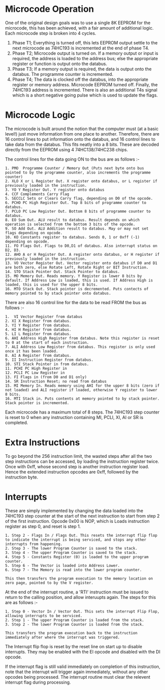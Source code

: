# Microcode Operation
One of the original design goals was to use a single 8K EEPROM for the microcode, this has been achieved, with a fair amount of additional logic. Each microcode step is broken into 4 cycles.

1.  Phase T1; Everything is turned off, this lets EEPROM output settle to the next microcode as 74HC193 is incremented at the end of phase T4.
2.  Phase T2; Microcode output is turned on. If a memory output or input is required, the address is loaded to the address bus; else the appropriate register or function is output onto the databus.
3.  Phase T3; If a memory output is required, the data is output onto the databus. The programme counter is incremented.
4.  Phase T4; The data is clocked off the databus, into the appropriate register or memory address. Microcode EEPROM turned off. Finally, the 74HC193 address is incremented. There is also an additional T4s signal which is a short negative going pulse which is used to update the flags.

# Microcode Logic

The microcode is built around the notion that the computer must (at a basic level!) just move information from one place to another. Therefore, there are 16 control lines to put information onto the databus, and 16 control lines to take data from the databus. This fits neatly into a 8 bits. These are decoded directly from the EEPROM using 4 74HC138/74HC238 chips.

The control lines for the data going ON to the bus are as follows :-
```
1. PMO  Programme Counter / Memory Out (Puts next byte onto bus pointed to by the programme counter, also increments the programme counter)
2. XLO X or L Register Out. X register onto databus, or L register if previously loaded in the instruction.
3. YO Y Register Out. Y register onto databus
4. CCF Complements Carry Flag
5. SECCLC Sets or Clears Carry flag, depending on D0 of the opcode.
6. PCHO PC High Register Out. Top 8 bits of programme counter to databus.
7. PCLO PC Low Register Out. Bottom 8 bits of programme counter to databus.
8. EO Sum Out. ALU result to databus. Result depends on which operation is selected from the bottom 3 bits of the opcode.
9. SO Add Out. ALU Addition result to databus. May or may not set flags depending on opcode.
10. KO Constants register to databus. Sends 0, 1 or 0xff (-1) depending on opcode.
11. FO Flags Out. Flags to D0,D1 of databus. Also interrupt status on D2, D3.
12. AHO A or H Register Out. A register onto databus, or H register if previously loaded in the instruction.
13. VO Vector Register Out. Vector register onto databus if D0 and D1 are both zero, else Rotate Left, Rotate Right or BIT Instruction.
14. STO Stack Pointer Out. Stack Pointer to databus.
15. MO Memory Out. Reads memory. Y Register is lower 8 bits by default. If Address Low is loaded, this is used. If Address High is loaded, this is used for the upper 8 bits.
16. MTO Stack Out. Stack pointer is decremented. Puts contects of memory pointed to by stack pointer onto databus. 
```
There are also 16 control line for the data to be read FROM the bus as follows :-
```
1.  VI Vector Register from databus
2. XI X Register from databus.
3. YI Y Register from databus.
4. HI H Register from databus.
5. LI L Register from databus.
6. AHI Address High Register from databus. Note this register is reset to 0 at the start of each instruction.
7. ALI Address Low Register from databus. This register is only used once it has been loaded.
8. AI A Register from databus.
9. II Instruction Register from databus.
10. STI Stack Pointer in from databus.
11. PCHI PC High Register in
12. PCLI PC Low Register in
13. FI Flags in (from D0 and D1 only)
14. SR Instruction Reset; no read from databus
15. MI Memory In. Reads memory using AHI for the upper 8 bits (zero if not loaded) and ALI register if loaded, otherwise Y register to lower 8 bits.
16. MTI Stack in. Puts contents at memory pointed to by stack pointer. Stack pointer is incremented.
```
Each microcode has a maximum total of 8 steps. The 74HC193 step counter is reset to 0 when any instruction containing MI, PCLI, XI, AI or SR is completed.

# Extra Instructions

To go beyond the 256 instruction limit, the wasted steps after all the two step instructions can be accessed, by loading the instruction register twice. Once with 0xff, whose second step is another instruction register load. Hence the extended instruction opcodes are 0xff, followed by the instruction byte.

# Interrupts

These are simply implemented by changing the data loaded into the 74HC193 step counter at the start of the next instruction to start from step 2 of the first instruction. Opcode 0x00 is NOP, which is Loads instruction register as step 0, and reset is step 1.
```
1. Step 2 - Flags In / Flags Out. This resets the interrupt flip flop to indicate the interrupt is being serviced, and stops any other interrupts from happening.
2. Step 3 - The lower Program Counter is saved to the stack.
3. Step 4 - The upper Program Counter is saved to the stack.
4. Step 5 - Constants Register (0) is loaded to the upper program counter.
5. Step 6 - The Vector is loaded into Address Lower.
6. Step 7 - The Memory is read into the lower program counter.

This then transfers the program execution to the memory location on zero page, pointed to by the V register.
```
At the end of the interrupt routine, a 'RTI' instruction must be issued to return to the calling position, and allow interuupts again. The steps for this are as follows :-
```
1. Step 0 - Vector In / Vector Out. This sets the interrupt Flip Flop, allowing interrupts to be serviced.
2. Step 1 - The upper Program Counter is loaded from the stack.
3. Step 2 - The lower Program Counter is loaded from the stack.

This transfers the program execution back to the instruction immediately after where the interrupt was triggered.
```

The Interrupt flip flop is reset by the reset line on start up to disable interrupts. They may be enabled with the EI opcode and disabled with the DI opcode.

If the interrupt flag is still valid immediately on completion of this instruction, note that the interrupt will trigger again immediately, without any other opcodes being processed. The interrupt routine must clear the relevent interrupt flag during processing.

